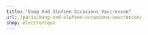 ```yaml
---
title: "Bang And Olufsen Occasions Vaucresson"
url: /paris/bang-and-olufsen-occasions-vaucresson/
shop: électronique
---
```

